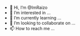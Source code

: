 - 👋 Hi, I’m @ImRaizo
- 👀 I’m interested in ...
- 🌱 I’m currently learning ...
- 💞️ I’m looking to collaborate on ...
- 📫 How to reach me ...

<!---
ImRaizo/ImRaizo is a ✨ special ✨ repository because its `README.md` (this file) appears on your GitHub profile.
You can click the Preview link to take a look at your changes.
--->
